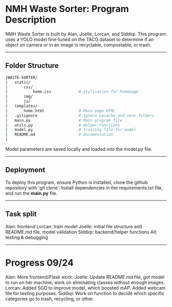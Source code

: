 # NMH Waste Sorter: Program Description

NMH Waste Sorter is built by Alan, Joelle, Lorcan, and Siddiqi. This program uses a YOLO model fine-tuned on the TACO dataset to determine if an object on camera or in an image is recyclable, compostable, or trash.

---

## Folder Structure

```bash
|WASTE-SORTER/
|   static/             
|       css/
|           home.css            # Stylization for homepage
|       img/
|       js/
|   templates/              
|       home.html               # Main page HTML
|   .gitignore                  # Ignore pycache and venv folders
|   main.py                     # Main program file
|   utils.py                    # Helper functions
|   model.py                    # Training file for model
|   README.md                   # Documentation   
|
```

Model parameters are saved locally and loaded into the model.py file.

---

## Deployment
To deploy this program, ensure Python is installed, clone the github repository with 'git clone'. Install dependencies in the requirements.txt file, and run the **main.py** file.

---

## Task split

Alan: frontend
Lorcan: train model
Joelle: initial file structure and README.md file, model validation
Siddiqi: backend/helper functions
All: testing & debugging

---
# Progress 09/24

Alan: More frontend/Flask work.
Joelle: Update README.md file, got model to run on her machine, work on eliminating classes without enough images.
Lorcan: Added SGD to improve model, which boosted mAP. Added webcam file for testing purposes.
Siddiqi: Work on function to decide which specific categories go to trash, recycling, or other.